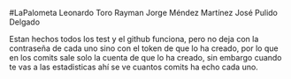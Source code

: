 #LaPalometa
Leonardo Toro Rayman
Jorge Méndez Martínez
José Pulido Delgado

Estan hechos todos los test y el github funciona, pero no deja con la contraseña
de cada uno sino con el token de que lo ha creado, por lo que en los comits sale
solo la cuenta de que lo ha creado, sin embargo cuando te vas a las estadisticas 
ahí se ve cuantos comits ha echo cada uno.